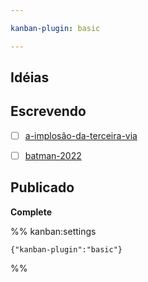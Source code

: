 ```yaml
---

kanban-plugin: basic

---
```


## Idéias



## Escrevendo

- [ ] [a-implosão-da-terceira-via](a-implosão-da-terceira-via.md)
- [ ] [batman-2022](batman-2022.md)


## Publicado

**Complete**




%% kanban:settings
```
{"kanban-plugin":"basic"}
```
%%